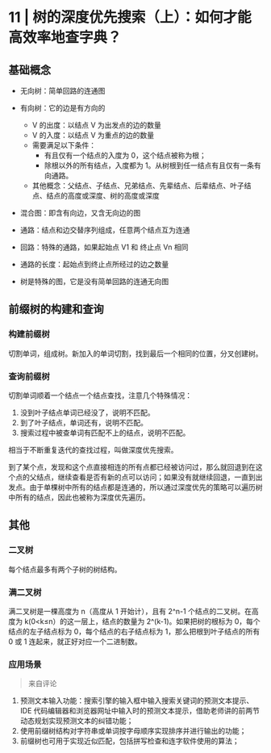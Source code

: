 # 11 | 树的深度优先搜索（上）：如何才能高效率地查字典？

## 基础概念

- 无向树：简单回路的连通图
- 有向树：它的边是有方向的
  - V 的出度：以结点 V 为出发点的边的数量
  - V 的入度：以结点 V 为重点的边的数量
  - 需要满足以下条件：
    - 有且仅有一个结点的入度为 0，这个结点被称为根；
    - 除根以外的所有结点，入度都为 1。从树根到任一结点有且仅有一条有向通路。
  - 其他概念：父结点、子结点、兄弟结点、先辈结点、后辈结点、叶子结点、结点的高度或深度、树的高度或深度
- 混合图：即含有向边，又含无向边的图

- 通路：结点和边交替序列组成，任意两个结点互为连通
- 回路：特殊的通路，如果起始点 V1 和 终止点 Vn 相同
- 通路的长度：起始点到终止点所经过的边之数量

- 树是特殊的图，它是没有简单回路的连通无向图

## 前缀树的构建和查询

### 构建前缀树

切割单词，组成树。新加入的单词切割，找到最后一个相同的位置，分叉创建树。

### 查询前缀树

切割单词顺着一个结点一个结点查找，注意几个特殊情况：

1. 没到叶子结点单词已经没了，说明不匹配。
2. 到了叶子结点，单词还有，说明不匹配。
3. 搜索过程中被查单词有匹配不上的结点，说明不匹配。

相当于不断重复迭代的查找过程，叫做深度优先搜索。

到了某个点，发现和这个点直接相连的所有点都已经被访问过，那么就回退到在这个点的父结点，继续查看是否有新的点可以访问；如果没有就继续回退，一直到出发点。由于单棵树中所有的结点都是连通的，所以通过深度优先的策略可以遍历树中所有的结点，因此也被称为深度优先遍历。

## 其他

### 二叉树

每个结点最多有两个子树的树结构。

### 满二叉树

满二叉树是一棵高度为 n（高度从 1 开始计），且有 2^n-1 个结点的二叉树。在高度为 k(0<k≤n）的这一层上，结点的数量为 2^(k-1)。如果把树的根标为 0，每个结点的左子结点标为 0，每个结点的右子结点标为 1，那么把根到叶子结点的所有 0 或 1 连起来，就正好对应一个二进制数。

### 应用场景

> 来自评论

1. 预测文本输入功能：搜索引擎的输入框中输入搜索关键词的预测文本提示、IDE 代码编辑器和浏览器网址中输入时的预测文本提示，借助老师讲的前两节动态规划实现预测文本的纠错功能；
2. 使用前缀树结构对字符串或单词按字母顺序实现排序并进行输出的功能；
3. 前缀树也可用于实现近似匹配，包括拼写检查和连字软件使用的算法；
